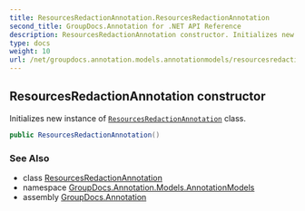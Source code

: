 ```yaml
---
title: ResourcesRedactionAnnotation.ResourcesRedactionAnnotation
second_title: GroupDocs.Annotation for .NET API Reference
description: ResourcesRedactionAnnotation constructor. Initializes new instance of ResourcesRedactionAnnotation class
type: docs
weight: 10
url: /net/groupdocs.annotation.models.annotationmodels/resourcesredactionannotation/resourcesredactionannotation/
---
```

## ResourcesRedactionAnnotation constructor

Initializes new instance of [`ResourcesRedactionAnnotation`](../) class.

```csharp
public ResourcesRedactionAnnotation()
```

### See Also

* class [ResourcesRedactionAnnotation](../)
* namespace [GroupDocs.Annotation.Models.AnnotationModels](../../resourcesredactionannotation/)
* assembly [GroupDocs.Annotation](../../../)



